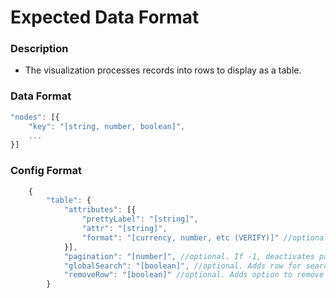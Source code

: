 # Expected Data Format

### Description
* The visualization processes records into rows to display as a table.

### Data Format 
```javascript
"nodes": [{
	"key": "[string, number, boolean]",
	...
}]
```

### Config Format
```javascript
	{
		"table": {
			"attributes": [{
				"prettyLabel": "[string]",
				"attr": "[string]",
				"format": "[currency, number, etc (VERIFY)]" //optional
			}],
			"pagination": "[number]", //optional. If -1, deactivates pagination. Will be set to however may items per page. Feature not implemented yet.
			"globalSearch": "[boolean]", //optional. Adds row for search option if true.
			"removeRow": "[boolean]" //optional. Adds option to remove each row. Dev feature currently. 
		}
```